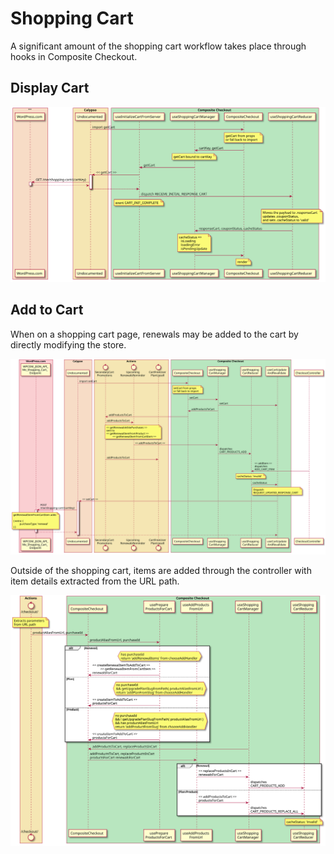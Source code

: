 # Shopping Cart

A significant amount of the shopping cart workflow takes place through hooks in Composite Checkout.

## Display Cart 

![Display cart](get-cart.svg)

## Add to Cart

When on a shopping cart page, renewals may be added to the cart by directly modifying the store.

![Add to cart via user interaction](set-cart-via-button.svg)

Outside of the shopping cart, items are added through the controller with item details extracted from the URL path.

![Add to cart via routing](set-cart-via-routing.svg)
